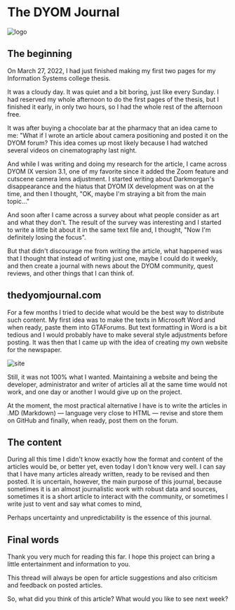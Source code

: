 # The DYOM Journal

![logo](https://i.imgur.com/1yS2jSe.png)

## The beginning

On March 27, 2022, I had just finished making my first two pages for my Information Systems college thesis.

It was a cloudy day. It was quiet and a bit boring, just like every Sunday. I had reserved my whole afternoon to do the first pages of the thesis, but I finished it early, in only two hours, so I had the whole rest of the afternoon free.

It was after buying a chocolate bar at the pharmacy that an idea came to me: "What if I wrote an article about camera positioning and posted it on the DYOM forum? This idea comes up most likely because I had watched several videos on cinematography last night.

And while I was writing and doing my research for the article, I came across DYOM IX version 3.1, one of my favorite since it added the Zoom feature and cutscene camera lens adjustment. I started writing about Darkmorgan's disappearance and the hiatus that DYOM IX development was on at the time, and then I thought, "OK, maybe I'm straying a bit from the main topic..."

And soon after I came across a survey about what people consider as art and what they don't. The result of the survey was interesting and I started to write a little bit about it in the same text file and, I thought, "Now I'm definitely losing the focus".

But that didn't discourage me from writing the article, what happened was that I thought that instead of writing just one, maybe I could do it weekly, and then create a journal with news about the DYOM community, quest reviews, and other things that I can think of.

## thedyomjournal.com

For a few months I tried to decide what would be the best way to distribute such content. My first idea was to make the texts in Microsoft Word and when ready, paste them into GTAForums. But text formatting in Word is a bit tedious and I would probably have to make several style adjustments before posting. It was then that I came up with the idea of creating my own website for the newspaper.

![site](https://i.imgur.com/SDLXGt0.png)

Still, it was not 100% what I wanted. Maintaining a website and being the developer, administrator and writer of articles all at the same time would not work, and one day or another I would give up on the project.

At the moment, the most practical alternative I have is to write the articles in .MD (Markdown) &mdash; language very close to HTML &mdash; revise and store them on GitHub and finally, when ready, post them on the forum.

## The content

During all this time I didn't know exactly how the format and content of the articles would be, or better yet, even today I don't know very well. I can say that I have many articles already written, ready to be revised and then posted. It is uncertain, however, the main purpose of this journal, because sometimes it is an almost journalistic work with robust data and sources, sometimes it is a short article to interact with the community, or sometimes I write just to vent and say what comes to mind,

Perhaps uncertainty and unpredictability is the essence of this journal.

## Final words

Thank you very much for reading this far. I hope this project can bring a little entertainment and information to you.

This thread will always be open for article suggestions and also criticism and feedback on posted articles.

So, what did you think of this article? What would you like to see next week?
